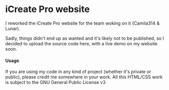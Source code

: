 # iCreate Pro website
I reworked the iCreate Pro website for the team woking on it (Camila314 & Lunar).

Sadly, things didn't end up as wanted and it's likely not to be published, so I decided to upload the source code here, with a live demo on my website soon.

#### Usage
If you are using my code in any kind of project (whether it's private or public), please credit me somewhere in your work. All this HTML/CSS work is subject to the GNU General Public License v3
